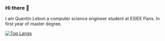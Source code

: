 ### Hi there 👋

I am Quentin Lebon a computer science engineer student at ESIEE Paris. In first year of master degree.

[![Top Langs](https://github-readme-stats.vercel.app/api/top-langs/?username=lebonq&layout=compact)](https://github.com/anuraghazra/github-readme-stats)
